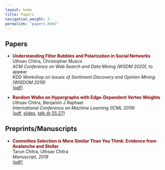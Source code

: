 ```yaml
---
layout: home
title: Papers
navigation_weight: 2
permalink: "papers.html"
---
```


## Papers

* **<span style="color:maroon">Understanding Filter Bubbles and Polarization in Social Networks</span>**    
Uthsav Chitra, Christopher Musco   
_ACM Conference on Web Search and Data Mining (WSDM 2020)_, to appear    
_KDD Workshop on Issues of Sentiment Discovery and Opinion Mining (WISDOM 2019)_    
[[pdf](https://arxiv.org/abs/1906.08772)]

* **<span style="color:maroon">Random Walks on Hypergraphs with Edge-Dependent Vertex Weights</span>**      
Uthsav Chitra, Benjamin J Raphael  
_International Conference on Machine Learning (ICML 2019)_    
[[pdf](https://arxiv.org/abs/1905.08287), [slides](https://icml.cc/media/Slides/icml/2019/101(13-11-00)-13-12-15-5196-random_walks_on.pdf), [talk @ 55:27](https://slideslive.com/38917909/optimization-and-graphical-models)]

## Preprints/Manuscripts

* **<span style="color:maroon">Committee Selection is More Similar Than You Think: Evidence from Avalanche and Stellar</span>**  
Tarun Chitra, Uthsav Chitra  
_Manuscript, 2019_  
[[pdf](https://arxiv.org/abs/1904.09839)]